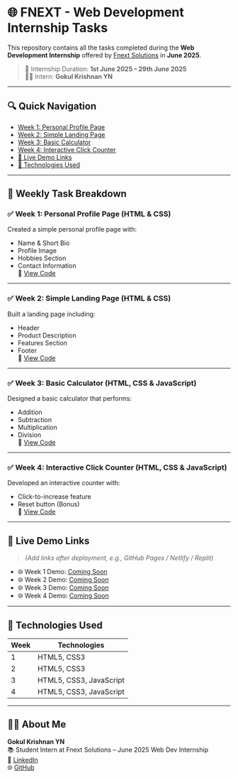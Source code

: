 # 🌐 FNEXT - Web Development Internship Tasks

This repository contains all the tasks completed during the **Web Development Internship** offered by [Fnext Solutions](https://www.linkedin.com/company/fnextsolutions/) in **June 2025**.

> 📅 Internship Duration: **1st June 2025 – 29th June 2025**  
> 👨‍🎓 Intern: **Gokul Krishnan YN**

---

## 🔍 Quick Navigation

- [Week 1: Personal Profile Page](#week-1-personal-profile-page-html--css)
- [Week 2: Simple Landing Page](#week-2-simple-landing-page-html--css)
- [Week 3: Basic Calculator](#week-3-basic-calculator-html-css--javascript)
- [Week 4: Interactive Click Counter](#week-4-interactive-click-counter-html-css--javascript)
- [🚀 Live Demo Links](#-live-demo-links)
- [🧰 Technologies Used](#-technologies-used)

---

## 📁 Weekly Task Breakdown

### ✅ Week 1: Personal Profile Page (HTML & CSS)
Created a simple personal profile page with:
- Name & Short Bio  
- Profile Image  
- Hobbies Section  
- Contact Information  
📂 [View Code](https://github.com/Krishjunier/FNext/tree/main/Week1)

---

### ✅ Week 2: Simple Landing Page (HTML & CSS)
Built a landing page including:
- Header  
- Product Description  
- Features Section  
- Footer  
📂 [View Code](https://github.com/Krishjunier/FNext/tree/main/Week2)

---

### ✅ Week 3: Basic Calculator (HTML, CSS & JavaScript)
Designed a basic calculator that performs:
- Addition  
- Subtraction  
- Multiplication  
- Division  
📂 [View Code](https://github.com/Krishjunier/FNext/tree/main/Week3)

---

### ✅ Week 4: Interactive Click Counter (HTML, CSS & JavaScript)
Developed an interactive counter with:
- Click-to-increase feature  
- Reset button (Bonus)  
📂 [View Code](https://github.com/Krishjunier/FNext/tree/main/Week4)

---

## 🚀 Live Demo Links

> *(Add links after deployment, e.g., GitHub Pages / Netlify / Replit)*

- 🌐 Week 1 Demo: [Coming Soon](#)  
- 🌐 Week 2 Demo: [Coming Soon](#)  
- 🌐 Week 3 Demo: [Coming Soon](#)  
- 🌐 Week 4 Demo: [Coming Soon](#)  

---

## 🧰 Technologies Used

| Week | Technologies |
|------|--------------|
| 1    | HTML5, CSS3 |
| 2    | HTML5, CSS3 |
| 3    | HTML5, CSS3, JavaScript |
| 4    | HTML5, CSS3, JavaScript |

---

## 👨‍🎓 About Me

**Gokul Krishnan YN**  
📚 Student Intern at Fnext Solutions – June 2025 Web Dev Internship  
🔗 [LinkedIn](https://www.linkedin.com/in/gokul-krishnan-yn-1633a9258/)  
🌐 [GitHub](https://github.com/Krishjunier)
